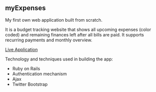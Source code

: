 ## myExpenses

My first own web application built from scratch.

It is a budget tracking website that shows all upcoming expenses (color coded) and remaining finances left after all bills are paid. It supports recurring payments and monthly overview.

[Live Application]("http://md-expenses.herokuapp.com/")

Technology and techniques used in building the app:
* Ruby on Rails
* Authentication mechanism
* Ajax
* Twitter Bootstrap
